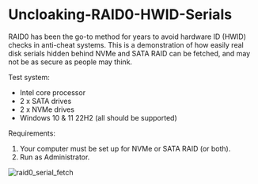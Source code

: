 # Uncloaking-RAID0-HWID-Serials
RAID0 has been the go-to method for years to avoid hardware ID (HWID) checks in anti-cheat systems.
This is a demonstration of how easily real disk serials hidden behind NVMe and SATA RAID can be fetched, and may not be as secure as people may think.

Test system:
- Intel core processor
- 2 x SATA drives
- 2 x NVMe drives
- Windows 10 & 11 22H2 (all should be supported)

Requirements:
1. Your computer must be set up for NVMe or SATA RAID (or both).
2. Run as Administrator.



![raid0_serial_fetch](https://user-images.githubusercontent.com/132104669/236675038-2f21b07b-94bb-4063-a978-8992dbcceb89.png)
